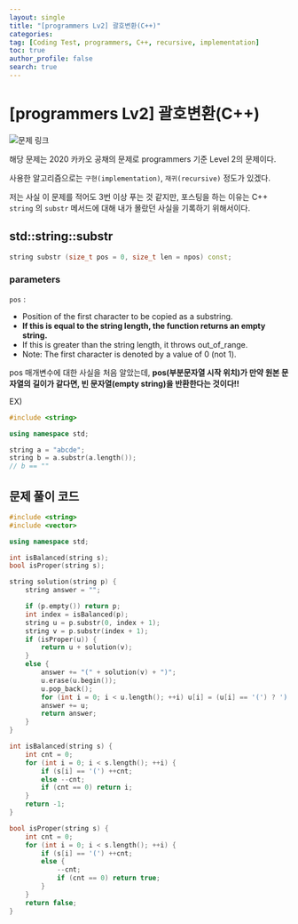 ```yaml
---
layout: single
title: "[programmers Lv2] 괄호변환(C++)"
categories: 
tag: [Coding Test, programmers, C++, recursive, implementation]
toc: true
author_profile: false
search: true
---
```


# [programmers Lv2] 괄호변환(C++)

![문제 링크](https://programmers.co.kr/learn/courses/30/lessons/60058?language=cpp)

해당 문제는 2020 카카오 공채의 문제로 programmers 기준 Level 2의 문제이다.

사용한 알고리즘으로는 `구현(implementation)`, `재귀(recursive)` 정도가 있겠다.

저는 사실 이 문제를 적어도 3번 이상 푸는 것 같지만, 포스팅을 하는 이유는 C++ `string` 의 `substr` 메서드에 대해 내가 몰랐던 사실을 기록하기 위해서이다.

## std::string::substr

```c++
string substr (size_t pos = 0, size_t len = npos) const;
```

### parameters

`pos` : 
- Position of the first character to be copied as a substring.
- **If this is equal to the string length, the function returns an empty string.**
- If this is greater than the string length, it throws out_of_range.
- Note: The first character is denoted by a value of 0 (not 1).

pos 매개변수에 대한 사실을 처음 알았는데, **pos(부분문자열 시작 위치)가 만약 원본 문자열의 길이가 같다면, 빈 문자열(empty string)을 반환한다는 것이다!!**

EX)

```c++
#include <string>

using namespace std;

string a = "abcde";
string b = a.substr(a.length());
// b == ""
```

## 문제 풀이 코드

```c++
#include <string>
#include <vector>

using namespace std;

int isBalanced(string s);
bool isProper(string s);

string solution(string p) {
    string answer = "";

    if (p.empty()) return p;
    int index = isBalanced(p);
    string u = p.substr(0, index + 1);
    string v = p.substr(index + 1);
    if (isProper(u)) {
        return u + solution(v);
    }
    else {
        answer += "(" + solution(v) + ")";
        u.erase(u.begin());
        u.pop_back();
        for (int i = 0; i < u.length(); ++i) u[i] = (u[i] == '(') ? ')' : '(';
        answer += u;
        return answer;
    }
}

int isBalanced(string s) {
    int cnt = 0;
    for (int i = 0; i < s.length(); ++i) {
        if (s[i] == '(') ++cnt;
        else --cnt;
        if (cnt == 0) return i;
    }
    return -1;
}

bool isProper(string s) {
    int cnt = 0;
    for (int i = 0; i < s.length(); ++i) {
        if (s[i] == '(') ++cnt;
        else {
            --cnt;
            if (cnt == 0) return true;
        }
    }
    return false;
}
```


